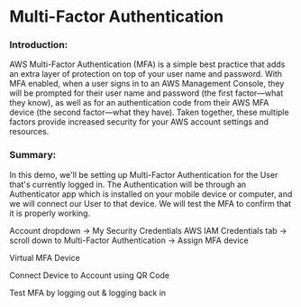 # Multi-Factor Authentication

### Introduction:
AWS Multi-Factor Authentication (MFA) is a simple best practice that adds an extra layer of protection on top of your user name and password. With MFA enabled, when a user signs in to an AWS Management Console, they will be prompted for their user name and password (the first factor—what they know), as well as for an authentication code from their AWS MFA device (the second factor—what they have). Taken together, these multiple factors provide increased security for your AWS account settings and resources.

### Summary:
In this demo, we'll be setting up Multi-Factor Authentication for the User that's currently logged in. The Authentication will be through an Authenticator app which is installed on your mobile device or computer, and we will connect our User to that device. We will test the MFA to confirm that it is properly working.

Account dropdown → My Security Credentials 
AWS IAM Credentials tab → scroll down to Multi-Factor Authentication → Assign MFA device

Virtual MFA Device

Connect Device to Account using QR Code

Test MFA by logging out & logging back in

